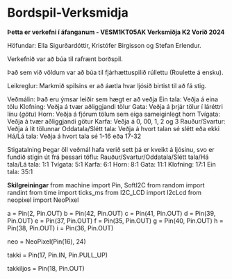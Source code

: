 # Bordspil-Verksmidja

**Þetta er verkefni í áfanganum - VESM1KT05AK Verksmiðja K2 Vorið 2024**

Höfundar: Ella Sigurðardóttir, Kristófer Birgisson og Stefan Erlendur.

Verkefnið var að búa til rafrænt borðspil.

Það sem við völdum var að búa til fjárhættuspilið rúllettu (Roulette á ensku).

Leikreglur:
  Markmið spilsins er að áætla hvar ljósið birtist til að fá stig.
  
  Veðmálin: Það eru ýmsar leiðir sem hægt er að veðja
    Ein tala: Veðja á eina tölu
    Klofning: Veðja á tvær aðliggjandi tölur
    Gata: Veðja á þrjár tölur í láréttri línu (*götu*)
    Horn: Veðja á fjórum tölum sem eiga sameiginlegt horn
    Tvígata: Veðja á tvær aðliggjandi götur
    Karfa: Veðja á 0, 00, 1, 2 og 3
    Rauður/Svartur: Veðja á lit tölunnar
    Oddatala/Slétt tala: Veðja á hvort talan sé slétt eða ekki
    Há/Lá tala: Veðja á hvort tala sé 1-16 eða 17-32

  Stigatalning
    Þegar öll veðmál hafa verið sett þá er kveikt á ljósinu, svo er fundið stigin út frá þessari töflu:
      Rauður/Svartur/Oddatala/Slétt tala/Há tala/Lá tala: 1:1
      Tvígata: 5:1
      Karfa: 6:1
      Horn: 8:1
      Gata: 11:1
      Klofning: 17:1
      Ein tala: 35:1


**Skilgreiningar**
from machine import Pin, SoftI2C
from random import randint
from time import ticks_ms
from I2C_LCD import I2cLcd
from neopixel import NeoPixel

a = Pin(2, Pin.OUT)
b = Pin(42, Pin.OUT)
c = Pin(41, Pin.OUT)
d = Pin(39, Pin.OUT)
e = Pin(37, Pin.OUT)
f = Pin(35, Pin.OUT)
g = Pin(40, Pin.OUT)
h = Pin(38, Pin.OUT)
i = Pin(36, Pin.OUT)

neo = NeoPixel(Pin(16), 24)

takki = Pin(17, Pin.IN, Pin.PULL_UP)

takkiljos = Pin(18, Pin.OUT)
      
      
      
      
